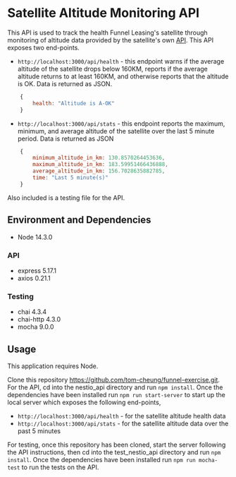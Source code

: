 # Satellite Altitude Monitoring API 

This API is used to track the health Funnel Leasing's satellite through monitoring of altitude data provided by the satellite's own [API](nestio.space/api/satellite/data). This API exposes two end-points. 

* `http://localhost:3000/api/health` - this endpoint warns if the average altitude of the satellite drops below 160KM, reports if the average altitude returns to at least 160KM, and otherwise reports that the altitude is OK. Data is returned as JSON. 

```javascript 
    {
        health: "Altitude is A-OK"
    }
```

* `http://localhost:3000/api/stats` - this endpoint reports the maximum, minimum, and average altitude of the satellite over the last 5 minute period. Data is returned as JSON 

```javascript
    {
        minimum_altitude_in_km: 130.8570264453636,
        maximum_altitude_in_km: 183.59951466436888,
        average_altitude_in_km: 156.7028635882785,
        time: "Last 5 minute(s)"
    }
```

Also included is a testing file for the API. 

## Environment and Dependencies 

* Node 14.3.0

### API 

* express 5.17.1
* axios 0.21.1

### Testing 

* chai 4.3.4
* chai-http 4.3.0
* mocha 9.0.0

## Usage 

This application requires Node. 

Clone this repository https://github.com/tom-cheung/funnel-exercise.git. For the API, cd into the nestio_api directory and run `npm install`. Once the dependencies have been installed run `npm run start-server` to start up the local server which exposes the following end-points, 

* `http://localhost:3000/api/health` - for the satellite altitude health data  
* `http://localhost:3000/api/stats` - for the satellite altitude data over the past 5 minutes 

For testing, once this repository has been cloned, start the server following the API instructions, then cd into the test_nestio_api directory and run `npm install`. Once the dependencies have been installed run `npm run mocha-test` to run the tests on the API. 
